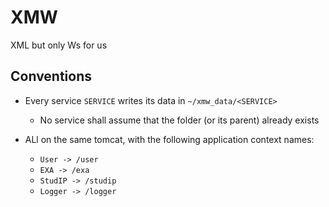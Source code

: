 # XMW

XML but only Ws for us

## Conventions

- Every service `SERVICE` writes its data in `~/xmw_data/<SERVICE>`
  - No service shall assume that the folder (or its parent) already exists

- ALl on the same tomcat, with the following application context names:
  - `User -> /user`
  - `EXA -> /exa`
  - `StudIP -> /studip`
  - `Logger -> /logger`